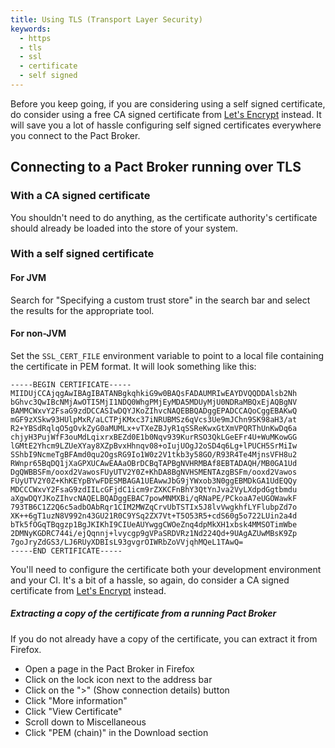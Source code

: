 ```yaml
---
title: Using TLS (Transport Layer Security)
keywords:
  - https
  - tls
  - ssl
  - certificate
  - self signed
---
```


Before you keep going, if you are considering using a self signed certificate, do consider using a free CA signed certificate from [Let's Encrypt](https://letsencrypt.org) instead. It will save you a lot of hassle configuring self signed certificates everywhere you connect to the Pact Broker.

## Connecting to a Pact Broker running over TLS

### With a CA signed certificate

You shouldn't need to do anything, as the certificate authority's certificate should already be loaded into the store of your system.

### With a self signed certificate

#### For JVM

Search for "Specifying a custom trust store" in the search bar and select the results for the appropriate tool.

#### For non-JVM

Set the `SSL_CERT_FILE` environment variable to point to a local file containing the certificate in PEM format. It will look something like this:

```
-----BEGIN CERTIFICATE-----
MIIDUjCCAjqgAwIBAgIBATANBgkqhkiG9w0BAQsFADAUMRIwEAYDVQQDDAlsb2Nh
bGhvc3QwIBcNMjAwOTI5MjI1NDQ0WhgPMjEyMDA5MDUyMjU0NDRaMBQxEjAQBgNV
BAMMCWxvY2FsaG9zdDCCASIwDQYJKoZIhvcNAQEBBQADggEPADCCAQoCggEBAKwQ
mGF9zXSkw93HUlpMxR/aLCTPjKMxc37iNRUBMSz6qVcs3Ue9mJChn9SK98aH3/at
R2+YBSdRqlqO5gOvkZyG0aMUMLx+vTXeZBJyR1qSSReKwxGtXmVPQRThUnKwDq6a
chjyH3PujWfF3ouMdLqixrxBEZd0E1b0Nqv939KurRSO3QkLGeEFr4U+WuMKowGG
lGMtE2Yhcm9LZUeXYay8XZpBvxHhnqv08+oIujUOgJ2oSD4q6Lg+lPUCH5SrMiIw
SShbI9NcmeTgBFAmd0qu2OgsRG9Io1W0z2V1tkb3y58GO/R93R4Te4MjnsVFH8u2
RWnpr65BqDQ1jXaGPXUCAwEAAaOBrDCBqTAPBgNVHRMBAf8EBTADAQH/MB0GA1Ud
DgQWBBSFm/ooxd2VawosFUyUTV2Y0Z+KhDA8BgNVHSMENTAzgBSFm/ooxd2Vawos
FUyUTV2Y0Z+KhKEYpBYwFDESMBAGA1UEAwwJbG9jYWxob3N0ggEBMDkGA1UdEQQy
MDCCCWxvY2FsaG9zdIILcGFjdC1icm9rZXKCFnBhY3QtYnJva2VyLXdpdGgtbmdu
aXgwDQYJKoZIhvcNAQELBQADggEBAC7powMNMXBi/qRNaPE/PCkoaA7eUGOWawkF
793TB6C1Z2Q6c5adbOAbRqr1CIM2MWZqCrvUbTSTIx5J8lvVwgkhfLYFlubpZd7o
XK++6gT1uzN8V992n43GU21R0C9YSq2ZX7Vt+T5O53R5+cdS60g5o722LUin2a4d
bTk5fOGqTBqgzp1BgJKIKhI9CIUeAUYwggCWOeZnq4dpMkXH1xbsk4MMSOTimWbe
2DMNyKGDRC744i/ejQqnnj+lvycgp9gVPaSRDVRz1Nd224Qd+9UAgAZUwMBsK9Zp
7goJryZdGS3/LJ6RUyXDBIsL93gvgrOIWRbZoVVjqhMQeL1TAwQ=
-----END CERTIFICATE-----
```

You'll need to configure the certificate both your development environment and your CI. It's a bit of a hassle, so again, do consider a CA signed certificate from [Let's Encrypt](https://letsencrypt.org) instead.

##### Extracting a copy of the certificate from a running Pact Broker

If you do not already have a copy of the certificate, you can extract it from Firefox.

* Open a page in the Pact Broker in Firefox
* Click on the lock icon next to the address bar
* Click on the ">" (Show connection details) button
* Click "More information"
* Click "View Certificate"
* Scroll down to Miscellaneous
* Click "PEM (chain)" in the Download section

